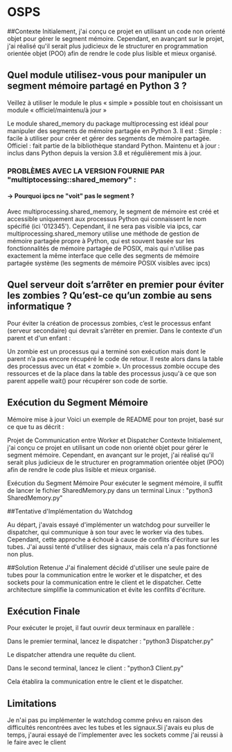 # OSPS
##Contexte
Initialement, j'ai conçu ce projet en utilisant un code non orienté objet pour gérer le segment mémoire. Cependant, en avançant sur le projet, j'ai réalisé qu'il serait plus judicieux de le structurer en programmation orientée objet (POO) afin de rendre le code plus lisible et mieux organisé.
## Quel module utilisez-vous pour manipuler un segment mémoire partagé en Python 3 ?
Veillez à utiliser le module le plus « simple » possible tout en choisissant un module « officiel/maintenu/à jour »

Le module shared_memory du package multiprocessing est idéal pour manipuler des segments de mémoire partagée en Python 3. Il est :
Simple : facile à utiliser pour créer et gérer des segments de mémoire partagée.
Officiel : fait partie de la bibliothèque standard Python.
Maintenu et à jour : inclus dans Python depuis la version 3.8 et régulièrement mis à jour.


### PROBLÈMES AVEC LA VERSION FOURNIE PAR "multiptocessing::shared_memory" :

#### -> Pourquoi ipcs ne "voit" pas le segment ?
Avec multiprocessing.shared_memory, le segment de mémoire est créé et accessible uniquement aux processus Python qui connaissent le nom spécifié (ici '012345'). Cependant, il ne sera pas visible via ipcs, car multiprocessing.shared_memory utilise une méthode de gestion de mémoire partagée propre à Python, qui est souvent basée sur les fonctionnalités de mémoire partagée de POSIX, mais qui n'utilise pas exactement la même interface que celle des segments de mémoire partagée système (les segments de mémoire POSIX visibles avec ipcs)

##  Quel serveur doit s’arrêter en premier pour éviter les zombies ? Qu’est-ce qu’un zombie au sens informatique ?
Pour éviter la création de processus zombies, c’est le processus enfant (serveur secondaire) qui devrait s’arrêter en premier. Dans le contexte d'un parent et d'un enfant :

Un zombie est un processus qui a terminé son exécution mais dont le parent n’a pas encore récupéré le code de retour. Il reste alors dans la table des processus avec un état « zombie ».
Un processus zombie occupe des ressources et de la place dans la table des processus jusqu'à ce que son parent appelle wait() pour récupérer son code de sortie.

## Exécution du Segment Mémoire

Mémoire mise à jour
Voici un exemple de README pour ton projet, basé sur ce que tu as décrit :

Projet de Communication entre Worker et Dispatcher
Contexte
Initialement, j'ai conçu ce projet en utilisant un code non orienté objet pour gérer le segment mémoire. Cependant, en avançant sur le projet, j'ai réalisé qu'il serait plus judicieux de le structurer en programmation orientée objet (POO) afin de rendre le code plus lisible et mieux organisé.

Exécution du Segment Mémoire
Pour exécuter le segment mémoire, il suffit de lancer le fichier SharedMemory.py dans un terminal Linux : "python3 SharedMemory.py"


##Tentative d'Implémentation du Watchdog

Au départ, j'avais essayé d'implémenter un watchdog pour surveiller le dispatcher, qui communique à son tour avec le worker via des tubes. Cependant, cette approche a échoué à cause de conflits d'écriture sur les tubes. J'ai aussi tenté d'utiliser des signaux, mais cela n'a pas fonctionné non plus.

##Solution Retenue
J'ai finalement décidé d'utiliser une seule paire de tubes pour la communication entre le worker et le dispatcher, et des sockets pour la communication entre le client et le dispatcher. Cette architecture simplifie la communication et évite les conflits d'écriture.

## Exécution Finale
Pour exécuter le projet, il faut ouvrir deux terminaux en parallèle :

Dans le premier terminal, lancez le dispatcher :
"python3 Dispatcher.py"

Le dispatcher attendra une requête du client.

Dans le second terminal, lancez le client :
"python3 Client.py"

Cela établira la communication entre le client et le dispatcher.

## Limitations
Je n'ai pas pu implémenter le watchdog comme prévu en raison des difficultés rencontrées avec les tubes et les signaux.Si j'avais eu plus de temps, j'aurai essayé de l'implementer avec les sockets comme j'ai reussi à le faire avec le client
